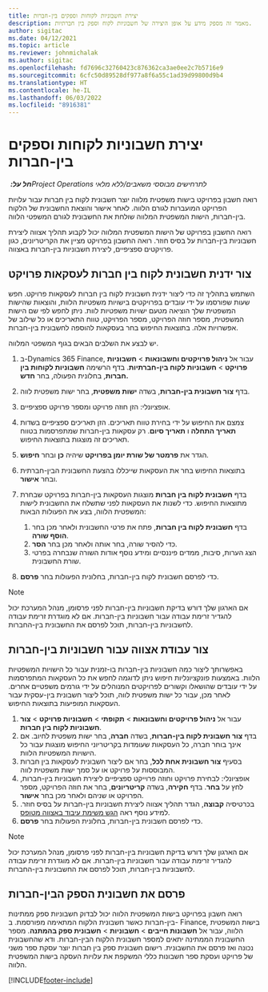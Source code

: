 ```yaml
---
title: יצירת חשבוניות לקוחות וספקים בין-חברות
description: מאמר זה מספק מידע על אופן היצירה של חשבוניות לקוח וספק בין חברתיות.
author: sigitac
ms.date: 04/12/2021
ms.topic: article
ms.reviewer: johnmichalak
ms.author: sigitac
ms.openlocfilehash: fd7696c32760423c876362ca3ae0ee2c7b5716e9
ms.sourcegitcommit: 6cfc50d89528df977a8f6a55c1ad39d99800d9b4
ms.translationtype: HT
ms.contentlocale: he-IL
ms.lasthandoff: 06/03/2022
ms.locfileid: "8916381"
---
```

# <a name="create-intercompany-customer-and-vendor-invoices"></a>יצירת חשבוניות לקוחות וספקים בין-חברות

_**חל על:** ‏Project Operations לתרחישים מבוססי משאבים/ללא מלאי_

רואה חשבון בפרויקט בישות משפטית מלווה יוצר חשבונית לקוח בין חברות עבור עלויות הפרויקט המועברות לגורם הלווה. לאחר אישור והוצאת החשבונית של הלקוח בין-חברות, הישות המשפטית המלווה שולחת את החשבונית לגורם המשפטי הלווה.

רואה החשבון בפרויקט של הישות המשפטית המלווה יכול לקבוע תהליך אצווה ליצירת חשבוניות בין-חברות על בסיס חוזר. רואה החשבון בפרויקט מציין את הקריטריונים, כגון פרויקטים ספציפיים, ליצירת חשבוניות בין-חברות באצווה.

## <a name="manually-create-an-intercompany-customer-invoice-for-project-transactions"></a>צור ידנית חשבונית לקוח בין חברות לעסקאות פרויקט 

השתמש בתהליך זה כדי ליצור ידנית חשבונית לקוח בין חברות לעסקאות פרויקט. חפש שעות שפורסמו על ידי עובדים בפרויקטים בישויות משפטיות הלוות, והוצאות שהישות המשפטית שלך הוציאה מטעם ישויות משפטיות לוות. ניתן לחפש לפי שם הישות המשפטית, מספר חוזה הפרויקט, מספר הפרויקט, טווח התאריכים או כל שילוב של אפשרויות אלה. בתוצאות החיפוש בחר בעסקאות להוספה לחשבונית בין-חברות. 

יש לבצע את השלבים הבאים בגוף המשפטי המלווה. 

1. ב-Dynamics 365 Finance, עבור אל **ניהול פרויקטים וחשבונאות** > **חשבוניות פרויקט** > **חשבוניות לקוח בין-חברתיות**. בדף הרשימה **חשבוניות לקוחות בין חברות**, בחלונית הפעולה, בחר **חדש.**
2. בדף **צור חשבונית בין-חברות**, בשדה **ישות משפטית**, בחר ישות משפטית לווה.
3. אופציונלי: הזן חוזה פרויקט ומספר פרויקט ספציפיים.
4. צמצם את החיפוש על ידי בחירת טווח תאריכים. הזן תאריכים ספציפיים בשדות **תאריך התחלה** ו **תאריך סיום**. רק עסקאות בין-חברות שמתפרסמות בטווח תאריכים זה מוצגות בתוצאות החיפוש.
5. הגדר את **פרמטר של שורת יומן בפרויקט** שיהיה **כן** ובחר **חיפוש**.
6. בתוצאות החיפוש בחר את העסקאות שייכללו בהצעת החשבונית הבין-חברתית ובחר **אישור**.
7. בדף **חשבונית לקוח בין חברות** מוצגות העסקאות בין-חברות בפרויקט שבחרת מתוצאות החיפוש. כדי לשנות את העסקאות לפני שתשלח את החשבונית לישות המשפטית הלווה, בצע את הפעולות הבאות:
  
    1. בדף **חשבונית לקוח בין חברות**, פתח את פרטי החשבונית ולאחר מכן בחר **הוסף שורה**.
    2. כדי להסיר שורה, בחר אותה ולאחר מכן בחר **הסר**.
    3. הצג הערות, סיבות, ממדים פיננסיים ומידע נוסף אודות השורה שנבחרה בפרטי שורת החשבונית.
    
8. כדי לפרסם חשבונית לקוח בין-חברות, בחלונית הפעולות בחר **פרסם**.

> [!NOTE]
> אם הארגון שלך דורש בדיקת חשבוניות בין-חברות לפני פרסומן, מנהל המערכת יכול להגדיר זרימת עבודה עבור חשבוניות בין-חברות. אם לא מוגדרת זרימת עבודה לחשבוניות בין-חברות, תוכל לפרסם את החשבונית בין-החברות.

## <a name="create-a-batch-job-for-intercompany-invoices"></a>צור עבודת אצווה עבור חשבוניות בין-חברות

באפשרותך ליצור כמה חשבוניות בין-חברות בו-זמנית עבור כל הישויות המשפטיות הלוות. באמצעות פונקציונליות חיפוש ניתן לדוגמה לחפש את כל העסקאות המתפרסמות על ידי עובדים שהושאלו וקשורים לפרויקטים המנוהלים על ידי גורמים משפטיים אחרים. לאחר מכן, עבור כל ישות משפטית לווה, תוכל ליצור חשבונית בין-עסקית עבור העסקאות המופיעות בתוצאות החיפוש.

1. עבור אל **ניהול פרויקטים וחשבונאות** > **תקופתי** > **חשבוניות פרויקט** > **צור ‎חשבוניות לקוח בין חברות**.
2. בדף **צור חשבונית לקוח בין-חברות**, בשדה **חברה**, בחר ישות משפטית לחיוב. אם אינך בוחר חברה, כל העסקאות שעומדות בקריטריוני החיפוש מוצגות עבור כל הישויות המשפטיות הלוות.
3. בסעיף **צור חשבונית אחת לכל**, בחר אם ליצור חשבונית לעסקאות בין חברות המבוססות על פרויקט או על סמך ישות משפטית לווה.
4. אופציונלי: לבחירת פרויקט וחוזה פרוייקט ספציפיים ליצירת חשבוניות בין-חברות, לחץ על **בחר**. בדף **חקירה**, בשדה **קריטריונים**, בחר את חוזה הפרויקט, מספר הפרויקט או שניהם ולאחר מכן בחר **אישור**.
5. בכרטיסיה **קבוצה**, הגדר תהליך אצווה ליצירת חשבוניות בין-חברות על בסיס חוזר. למידע נוסף ראה [הגש משימת עיבוד באצווה מטופס](/dynamicsax-2012/appuser-itpro/submit-a-batch-processing-job-from-a-form).
6. כדי לפרסם חשבונית בין-חברות, בחלונית הפעולות בחר **פרסם**.

> [!NOTE]
> אם הארגון שלך דורש בדיקת חשבוניות בין-חברות לפני פרסומן, מנהל המערכת יכול להגדיר זרימת עבודה עבור חשבוניות בין-חברות. אם לא מוגדרת זרימת עבודה לחשבוניות בין-חברות, תוכל לפרסם את החשבוניות בין-החברות.

## <a name="post-the-intercompany-vendor-invoice"></a>פרסם את חשבונית הספק הבין-חברות

רואה חשבון בפרויקט בישות המשפטית הלווה יכול לבדוק חשבוניות ספק ממתינות בין-חברות כאשר חשבונית הלקוח המתאימה מפורסמת. ב- Finance, בישות המשפטית הלווה, עבור אל **חשבונות חייבים** > **חשבוניות** > **חשבונית ספק בהמתנה**. מספר החשבונית הממתינה יתאים למספר חשבונית הלקוח הבין-חברות. ודא שהחשבונית נכונה ואז פרסם את החשבונית. רישום חשבונית ספק בין חברות יוצר עסקת ספר משני של פרויקט ועסקת ספר חשבונות כללי המשקפת את עלויות העסקה בישות המשפטית הלווה.


[!INCLUDE[footer-include](../includes/footer-banner.md)]
